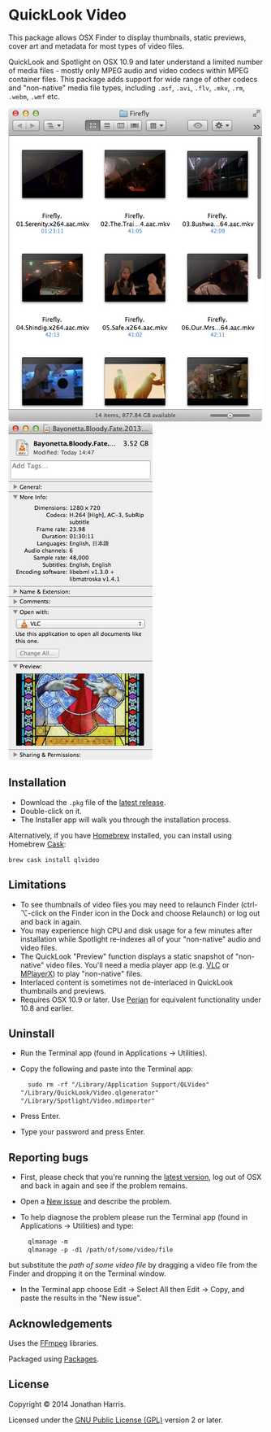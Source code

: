 QuickLook Video
===============

This package allows OSX Finder to display thumbnails, static previews, cover art and metadata for most types of video files.

QuickLook and Spotlight on OSX 10.9 and later understand a limited number of media files - mostly only MPEG audio and video codecs within MPEG container files. This package adds support for wide range of other codecs and "non-native" media file types, including `.asf`, `.avi`, `.flv`, `.mkv`, `.rm`, `.webm`, `.wmf` etc.

![Finder screenshot](img/finder.jpeg) ![Get Info](img/info.jpeg)

Installation
------------
* Download the `.pkg` file of the [latest release](https://github.com/Marginal/QLVideo/releases/latest).
* Double-click on it.
* The Installer app will walk you through the installation process.

Alternatively, if you have [Homebrew](http://brew.sh/) installed, you can install using Homebrew [Cask](http://caskroom.io/):

    brew cask install qlvideo

Limitations
-----------
* To see thumbnails of video files you may need to relaunch Finder (ctrl-⌥-click on the Finder icon in the Dock and choose Relaunch) or log out and back in again.
* You may experience high CPU and disk usage for a few minutes after installation while Spotlight re-indexes all of your "non-native" audio and video files.
* The QuickLook "Preview" function displays a static snapshot of "non-native" video files. You'll need a media player app (e.g. [VLC](http://www.videolan.org/vlc/) or [MPlayerX](http://mplayerx.org/)) to play "non-native" files.
* Interlaced content is sometimes not de-interlaced in QuickLook thumbnails and previews.
* Requires OSX 10.9 or later. Use [Perian](http://github.com/MaddTheSane/perian) for equivalent functionality under 10.8 and earlier.

Uninstall
---------
* Run the Terminal app (found in Applications → Utilities).
* Copy the following and paste into the Terminal app:

        sudo rm -rf "/Library/Application Support/QLVideo" "/Library/QuickLook/Video.qlgenerator" "/Library/Spotlight/Video.mdimporter"
* Press Enter.
* Type your password and press Enter.

Reporting bugs
--------------
* First, please check that you're running the [latest version](https://github.com/Marginal/QLVideo/releases/latest), log out of OSX and back in again and see if the problem remains.
* Open a [New issue](https://github.com/Marginal/QLVideo/issues/new) and describe the problem.
* To help diagnose the problem please run the Terminal app (found in Applications → Utilities) and type:

        qlmanage -m
        qlmanage -p -d1 /path/of/some/video/file
but substitute the *path of some video file* by dragging a video file from the Finder and dropping it on the Terminal window.
* In the Terminal app choose Edit → Select All then Edit → Copy, and paste the results in the "New issue".

Acknowledgements
----------------
Uses the [FFmpeg](https://www.ffmpeg.org/about.html) libraries.

Packaged using [Packages](http://s.sudre.free.fr/Software/Packages/about.html).

License
-------
Copyright © 2014 Jonathan Harris.

Licensed under the [GNU Public License (GPL)](http://www.gnu.org/licenses/gpl-2.0.html) version 2 or later.
